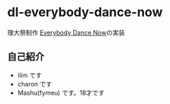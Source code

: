 # dl-everybody-dance-now

理大祭制作
[Everybody Dance Now](https://arxiv.org/abs/1808.07371)の実装

## 自己紹介

- ilim です
- charon です
- Mashu(fymeu) です。18才です